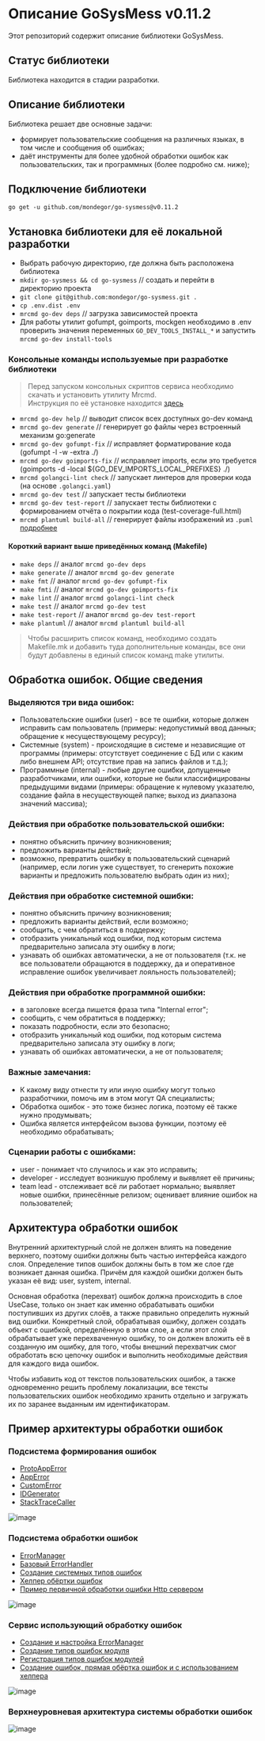 # Описание GoSysMess v0.11.2
Этот репозиторий содержит описание библиотеки GoSysMess.

## Статус библиотеки
Библиотека находится в стадии разработки.

## Описание библиотеки
Библиотека решает две основные задачи:
- формирует пользовательские сообщения на различных языках, в том числе и сообщения об ошибках;
- даёт инструменты для более удобной обработки ошибок как пользовательских, так и программных
  (более подробно см. ниже);

## Подключение библиотеки
`go get -u github.com/mondegor/go-sysmess@v0.11.2`

## Установка библиотеки для её локальной разработки
- Выбрать рабочую директорию, где должна быть расположена библиотека
- `mkdir go-sysmess && cd go-sysmess` // создать и перейти в директорию проекта
- `git clone git@github.com:mondegor/go-sysmess.git .`
- `cp .env.dist .env`
- `mrcmd go-dev deps` // загрузка зависимостей проекта
- Для работы утилит gofumpt, goimports, mockgen необходимо в .env проверить
  значения переменных `GO_DEV_TOOLS_INSTALL_*` и запустить `mrcmd go-dev install-tools`

### Консольные команды используемые при разработке библиотеки

> Перед запуском консольных скриптов сервиса необходимо скачать и установить утилиту Mrcmd.\
> Инструкция по её установке находится [здесь](https://github.com/mondegor/mrcmd#readme)

- `mrcmd go-dev help` // выводит список всех доступных go-dev команд
- `mrcmd go-dev generate` // генерирует go файлы через встроенный механизм go:generate
- `mrcmd go-dev gofumpt-fix` // исправляет форматирование кода (gofumpt -l -w -extra ./)
- `mrcmd go-dev goimports-fix` // исправляет imports, если это требуется (goimports -d -local ${GO_DEV_IMPORTS_LOCAL_PREFIXES} ./)
- `mrcmd golangci-lint check` // запускает линтеров для проверки кода (на основе `.golangci.yaml`)
- `mrcmd go-dev test` // запускает тесты библиотеки
- `mrcmd go-dev test-report` // запускает тесты библиотеки с формированием отчёта о покрытии кода (test-coverage-full.html)
- `mrcmd plantuml build-all` // генерирует файлы изображений из `.puml` [подробнее](https://github.com/mondegor/mrcmd-plugins/blob/master/plantuml/README.md#%D1%80%D0%B0%D0%B1%D0%BE%D1%82%D0%B0-%D1%81-%D0%B4%D0%BE%D0%BA%D1%83%D0%BC%D0%B5%D0%BD%D1%82%D0%B0%D1%86%D0%B8%D0%B5%D0%B9-%D0%BF%D1%80%D0%BE%D0%B5%D0%BA%D1%82%D0%B0-markdown--plantuml)

#### Короткий вариант выше приведённых команд (Makefile)
- `make deps` // аналог `mrcmd go-dev deps`
- `make generate` // аналог `mrcmd go-dev generate`
- `make fmt` // аналог `mrcmd go-dev gofumpt-fix`
- `make fmti` // аналог `mrcmd go-dev goimports-fix`
- `make lint` // аналог `mrcmd golangci-lint check`
- `make test` // аналог `mrcmd go-dev test`
- `make test-report` // аналог `mrcmd go-dev test-report`
- `make plantuml` // аналог `mrcmd plantuml build-all`

> Чтобы расширить список команд, необходимо создать Makefile.mk и добавить
> туда дополнительные команды, все они будут добавлены в единый список команд make утилиты.

## Обработка ошибок. Общие сведения
### Выделяются три вида ошибок:
- Пользовательские ошибки (user) - все те ошибки, которые должен исправить сам пользователь
  (примеры: недопустимый ввод данных; обращение к несуществующему ресурсу);
- Системные (system) - происходящие в системе и независящие от программы (примеры: отсутствует
  соединение с БД или с каким либо внешнем API; отсутствие прав на запись файлов и т.д.);
- Программные (internal) - любые другие ошибки, допущенные разработчиками, или ошибки, которые
  не были классифицированы предыдущими видами (примеры: обращение к нулевому указателю,
  создание файла в несуществующей папке; выход из диапазона значений массива);

### Действия при обработке пользовательской ошибки:
- понятно объяснить причину возникновения;
- предложить варианты действий;
- возможно, превратить ошибку в пользовательский сценарий (например, если логин уже существует,
  то сгенерить похожие варианты и предложить пользователю выбрать один из них);

### Действия при обработке системной ошибки:
- понятно объяснить причину возникновения;
- предложить варианты действий, если возможно;
- сообщить, с чем обратиться в поддержку;
- отобразить уникальный код ошибки, под которым система предварительно записала эту ошибку в логи;
- узнавать об ошибках автоматически, а не от пользователя (т.к. не все пользователи обращаются
  в поддержку, да и оперативное исправление ошибок увеличивает лояльность пользователей);

### Действия при обработке программной ошибки:
- в заголовке всегда пишется фраза типа "Internal error";
- сообщить, с чем обратиться в поддержку;
- показать подробности, если это безопасно;
- отобразить уникальный код ошибки, под которым система предварительно записала эту ошибку в логи;
- узнавать об ошибках автоматически, а не от пользователя;

### Важные замечания:
- К какому виду отнести ту или иную ошибку могут только разработчики, помочь им в этом могут QA специалисты;
- Обработка ошибок - это тоже бизнес логика, поэтому её также нужно продумывать;
- Ошибка является интерфейсом вызова функции, поэтому её необходимо обрабатывать;

### Сценарии работы с ошибками:
- user - понимает что случилось и как это исправить;
- developer - исследует возникшую проблему и выявляет её причины;
- team lead - отслеживает всё ли работает нормально; выявляет новые ошибки,
  принесённые релизом; оценивает влияние ошибок на пользователей;

## Архитектура обработки ошибок
Внутренний архитектурный слой не должен влиять на поведение верхнего, поэтому ошибки должны быть
частью интерфейса каждого слоя. Определение типов ошибок должны быть в том же слое где возникает
данная ошибка. Причём для каждой ошибки должен быть указан её вид: user, system, internal.

Основная обработка (перехват) ошибок должна происходить в слое UseCase, только он знает как
именно обрабатывать ошибки поступивших из других слоёв, а также правильно определить нужный
вид ошибки. Конкретный слой, обрабатывая ошибку, должен создать объект с ошибкой, определённую
в этом слое, а если этот слой обрабатывает уже перехваченную ошибку, то он должен вложить
её в созданную им ошибку, для того, чтобы внешний перехватчик смог обработать всю цепочку
ошибок и выполнить необходимые действия для каждого вида ошибок.

Чтобы избавить код от текстов пользовательских ошибок, а также одновременно решить проблему
локализации, все тексты пользовательских ошибок необходимо хранить отдельно и загружать
их по заранее выданным им идентификаторам.

## Пример архитектуры обработки ошибок

### Подсистема формирования ошибок
- [ProtoAppError](https://github.com/mondegor/go-sysmess/blob/master/mrerr/error_proto.go)
- [AppError](https://github.com/mondegor/go-sysmess/blob/master/mrerr/error.go)
- [CustomError](https://github.com/mondegor/go-sysmess/blob/master/mrerr/custom_error.go)
- [IDGenerator](https://github.com/mondegor/go-sysmess/blob/master/mrerr/features/generate_instance_id.go)
- [StackTraceCaller](https://github.com/mondegor/go-sysmess/blob/master/mrcaller/caller.go)

![image](docs/resources/packages/c4/sysmess.svg)

### Подсистема обработки ошибок
- [ErrorManager](https://github.com/mondegor/go-webcore/blob/master/mrcore/mrinit/error_manager.go)
- [Базовый ErrorHandler](https://github.com/mondegor/go-webcore/blob/master/mrcore/mrcoreerr/error_handler.go)
- [Создание системных типов ошибок](https://github.com/mondegor/go-webcore/blob/master/mrcore/usecase_errors.go)
- [Хелпер обёртки ошибок](https://github.com/mondegor/go-webcore/blob/master/mrcore/mrcoreerr/error_wrapper.go)
- [Пример первичной обработки ошибки Http сервером](https://github.com/mondegor/go-webcore/blob/18fb17d935f4f6b1640fe68ed687b9248457a42f/mrserver/mrresp/sender_error.go#L51)

![image](docs/resources/packages/c4/errcore.svg)

### Сервис использующий обработку ошибок
- [Создание и настройка ErrorManager](https://github.com/mondegor/go-sample/blob/master/app/cmd/factory/error_manager.go)
- [Создание типов ошибок модуля](https://github.com/mondegor/go-sample/blob/master/app/internal/catalog/product/module/errors.go)
- [Регистрация типов ошибок модулей](https://github.com/mondegor/go-sample/blob/34b638018314dcc99f1f8e93c8172fc49a9c8c9d/app/cmd/factory/app_environment.go#L122)
- [Создание ошибок, прямая обёртка ошибок и с использованием хелпера](https://github.com/mondegor/go-sample/blob/34b638018314dcc99f1f8e93c8172fc49a9c8c9d/app/internal/catalog/product/section/adm/usecase/product.go#L115)

![image](docs/resources/packages/c4/app.svg)

### Верхнеуровневая архитектура системы обработки ошибок
![image](docs/resources/diagrams/c4/hld.svg)